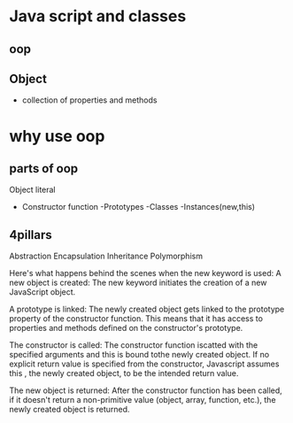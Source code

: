 # Java script and classes 

## oop
## Object 
- collection of properties and methods 
 # why use oop
 ## parts of oop
 Object literal 
 - Constructor function 
 -Prototypes
 -Classes
 -Instances(new,this)



 ## 4pillars
 Abstraction
 Encapsulation
 Inheritance
 Polymorphism


 Here's what happens behind the scenes when the new keyword
is used:
A new object is created: The new keyword initiates the creation of a new JavaScript object.

A prototype is linked: The newly created object gets linked to the prototype property of the constructor function. This means that it has access to properties and methods defined
on the constructor's prototype.

The constructor is called: The constructor function iscatted with the specified arguments and this is bound tothe newly created object. If no explicit return value is specified from the constructor, Javascript assumes this , the newly created object, to be the intended return value.

The new object is returned: After the constructor function has been called, if it doesn't return a non-primitive value (object, array, function, etc.), the newly created object
is returned.